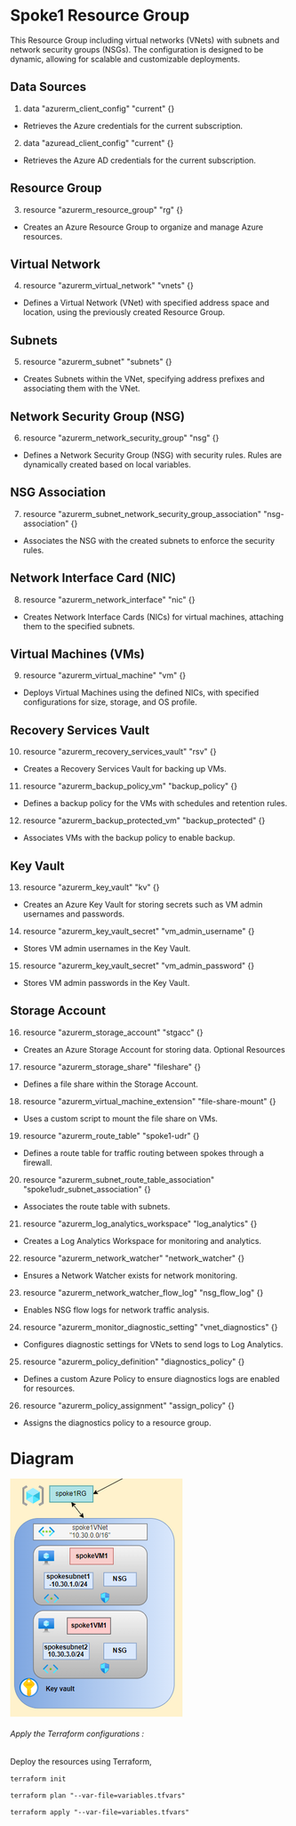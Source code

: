 # Spoke1 Resource Group

This Resource Group  including virtual networks (VNets) with subnets and network security groups (NSGs). The configuration is designed to be dynamic, allowing for scalable and customizable deployments.

## Data Sources
1. data "azurerm_client_config" "current" {}

- Retrieves the Azure credentials for the current subscription.
2. data "azuread_client_config" "current" {}

- Retrieves the Azure AD credentials for the current subscription.
## Resource Group
3. resource "azurerm_resource_group" "rg" {}
- Creates an Azure Resource Group to organize and manage Azure resources.
## Virtual Network
4. resource "azurerm_virtual_network" "vnets" {}
- Defines a Virtual Network (VNet) with specified address space and location, using the previously created Resource Group.
## Subnets
5. resource "azurerm_subnet" "subnets" {}
- Creates Subnets within the VNet, specifying address prefixes and associating them with the VNet.
## Network Security Group (NSG)
6. resource "azurerm_network_security_group" "nsg" {}
- Defines a Network Security Group (NSG) with security rules. Rules are dynamically created based on local variables.
## NSG Association
7. resource "azurerm_subnet_network_security_group_association" "nsg-association" {}
- Associates the NSG with the created subnets to enforce the security rules.
## Network Interface Card (NIC)
8. resource "azurerm_network_interface" "nic" {}
- Creates Network Interface Cards (NICs) for virtual machines, attaching them to the specified subnets.
## Virtual Machines (VMs)
9. resource "azurerm_virtual_machine" "vm" {}
- Deploys Virtual Machines using the defined NICs, with specified configurations for size, storage, and OS profile.
## Recovery Services Vault
10. resource "azurerm_recovery_services_vault" "rsv" {}

- Creates a Recovery Services Vault for backing up VMs.
11. resource "azurerm_backup_policy_vm" "backup_policy" {}

- Defines a backup policy for the VMs with schedules and retention rules.
12. resource "azurerm_backup_protected_vm" "backup_protected" {}

- Associates VMs with the backup policy to enable backup.
## Key Vault
13. resource "azurerm_key_vault" "kv" {}

- Creates an Azure Key Vault for storing secrets such as VM admin usernames and passwords.
14. resource "azurerm_key_vault_secret" "vm_admin_username" {}

- Stores VM admin usernames in the Key Vault.
15. resource "azurerm_key_vault_secret" "vm_admin_password" {}

- Stores VM admin passwords in the Key Vault.
## Storage Account
16. resource "azurerm_storage_account" "stgacc" {}
- Creates an Azure Storage Account for storing data.
Optional Resources
17. resource "azurerm_storage_share" "fileshare" {}

  - Defines a file share within the Storage Account.
18. resource "azurerm_virtual_machine_extension" "file-share-mount" {}

-  Uses a custom script to mount the file share on VMs.
19.  resource "azurerm_route_table" "spoke1-udr" {}
 - Defines a route table for traffic routing between spokes through a firewall.
20.  resource "azurerm_subnet_route_table_association" "spoke1udr_subnet_association" {}

- Associates the route table with subnets.
  
21.   resource "azurerm_log_analytics_workspace" "log_analytics" {}

- Creates a Log Analytics Workspace for monitoring and analytics.
22.  resource "azurerm_network_watcher" "network_watcher" {}

-  Ensures a Network Watcher exists for network monitoring.
23.  resource "azurerm_network_watcher_flow_log" "nsg_flow_log" {}

 - Enables NSG flow logs for network traffic analysis.
24.  resource "azurerm_monitor_diagnostic_setting" "vnet_diagnostics" {}

- Configures diagnostic settings for VNets to send logs to Log Analytics.
25.  resource "azurerm_policy_definition" "diagnostics_policy" {}

 - Defines a custom Azure Policy to ensure diagnostics logs are enabled for resources.
26.  resource "azurerm_policy_assignment" "assign_policy" {}

- Assigns the diagnostics policy to a resource group.

# Diagram

![Spoke1](Images/spoke1.png)

###### Apply the Terraform configurations :
Deploy the resources using Terraform,
```
terraform init
```
```
terraform plan "--var-file=variables.tfvars"
```
```
terraform apply "--var-file=variables.tfvars"
```